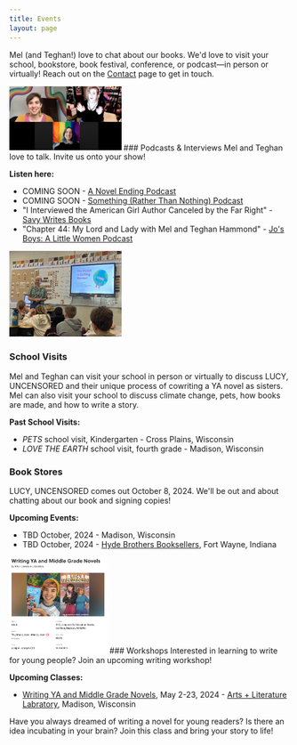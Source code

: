 ```yaml
---
title: Events
layout: page
---
```


Mel (and Teghan!) love to chat about our books. We'd love to visit your school, bookstore, book festival, conference, or podcast—in person or virtually! Reach out on the [Contact](https://www.melhammondbooks.com/contact) page to get in touch.  


<img src="images/site/savy_youtube.png" alt="Savy, Mel, and Teghan chat over Zoom" class="image-right " style="max-width:40%;">
### Podcasts & Interviews
Mel and Teghan love to talk. Invite us onto your show! 

**Listen here:**
- COMING SOON - [A Novel Ending Podcast](https://www.anovelending.com/podcast)
- COMING SOON - [Something (Rather Than Nothing) Podcast](https://www.somethingratherthannothing.com/)
- "I Interviewed the American Girl Author Canceled by the Far Right" - [Savy Writes Books](https://youtu.be/pbcayXOV7Tc?si=J5zsrcT5ineM4Hji)
- "Chapter 44: My Lord and Lady with Mel and Teghan Hammond" - [Jo's Boys: A Little Women Podcast](https://jos-boys-a-little-women-podcast.castos.com/episodes/chapter-44-my-lord-and-lady-with-mel-and-teghan-hammond) 

<div class="entry">
    <img src="images/site/school_visit.jpeg" alt="Mel presents Love the Earth in a classroom" class="image-right" style="max-width: 40%;">
    <div class="text">
        <h3>School Visits</h3>
        <p>Mel and Teghan can visit your school in person or virtually to discuss LUCY, UNCENSORED and their unique process of cowriting a YA novel as sisters. Mel can also visit your school to discuss climate change, pets, how books are made, and how to write a story.</p>
        <p><strong>Past School Visits:</strong></p>
        <ul>
            <li><em>PETS</em> school visit, Kindergarten - Cross Plains, Wisconsin</li>
            <li><em>LOVE THE EARTH</em> school visit, fourth grade - Madison, Wisconsin</li>
        </ul>
    </div>
</div>

### Book Stores
LUCY, UNCENSORED comes out October 8, 2024. We'll be out and about chatting about our book and signing copies!

**Upcoming Events:**
- TBD October, 2024 - Madison, Wisconsin
- TBD October, 2024 - [Hyde Brothers Booksellers](https://hydebros.com/), Fort Wayne, Indiana

<img src="images/site/art_lit_lab.png" alt="a class posting on the ALL website" class="image-right " style="max-width:35%;">
### Workshops
Interested in learning to write for young people? Join an upcoming writing workshop! 

**Upcoming Classes:**
- [Writing YA and Middle Grade Novels](https://www.hisawyer.com/arts-literature-laboratory/schedules/activity-set/729013), May 2-23, 2024 - [Arts + Literature Labratory](https://artlitlab.org/), Madison, Wisconsin

Have you always dreamed of writing a novel for young readers? Is there an idea incubating in your brain? Join this class and bring your story to life!


